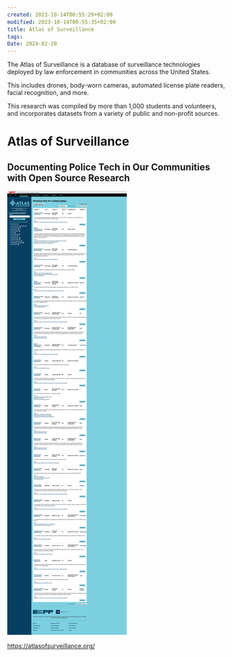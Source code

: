 ```yaml
---
created: 2023-10-14T00:55:29+02:00
modified: 2023-10-14T00:55:35+02:00
title: Atlas of Surveillance
tags: 
Date: 2024-02-20
---
```

The Atlas of Surveillance is a database of surveillance technologies deployed by law enforcement in communities across the United States.

This includes drones, body-worn cameras, automated license plate readers, facial recognition, and more.

This research was compiled by more than 1,000 students and volunteers, and incorporates datasets from a variety of public and non-profit sources.
# Atlas of Surveillance
## Documenting Police Tech in Our Communities with Open Source Research 

![](_asset/2023-10-14_Documenting%20Police%20Tech%20in%20Our%20Communitieswith%20Open%20Source%20Research_image_1.png)

https://atlasofsurveillance.org/
